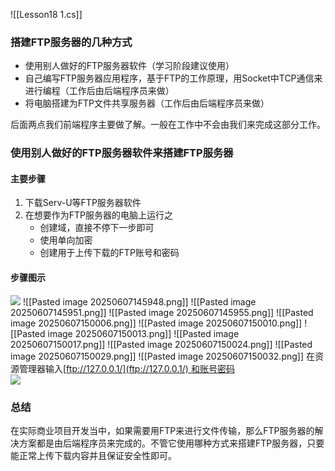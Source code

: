 ![[Lesson18 1.cs]]

### 搭建FTP服务器的几种方式
- 使用别人做好的FTP服务器软件（学习阶段建议使用）
- 自己编写FTP服务器应用程序，基于FTP的工作原理，用Socket中TCP通信来进行编程（工作后由后端程序员来做）
- 将电脑搭建为FTP文件共享服务器（工作后由后端程序员来做）

后面两点我们前端程序主要做了解。一般在工作中不会由我们来完成这部分工作。

### 使用别人做好的FTP服务器软件来搭建FTP服务器
#### 主要步骤
1. 下载Serv-U等FTP服务器软件
2. 在想要作为FTP服务器的电脑上运行之
    - 创建域，直接不停下一步即可
    - 使用单向加密
    - 创建用于上传下载的FTP账号和密码

#### 步骤图示
![](https://linwentao785293209.github.io/images/%E7%BD%91%E7%BB%9C/%E7%BD%91%E7%BB%9C%E5%BC%80%E5%8F%91%E5%9F%BA%E7%A1%80/Unity/01.%E7%BD%91%E7%BB%9C%E5%9F%BA%E7%A1%80%E5%9F%BA%E7%A1%80%E7%9F%A5%E8%AF%86/41.%E7%BD%91%E7%BB%9C%E9%80%9A%E4%BF%A1-%E6%96%87%E4%BB%B6%E4%BC%A0%E8%BE%93FTP-%E6%90%AD%E5%BB%BAFTP%E6%9C%8D%E5%8A%A1%E5%99%A8/1.png)
![[Pasted image 20250607145948.png]]
![[Pasted image 20250607145951.png]]
![[Pasted image 20250607145955.png]]
![[Pasted image 20250607150006.png]]
![[Pasted image 20250607150010.png]]
![[Pasted image 20250607150013.png]]
![[Pasted image 20250607150017.png]]
![[Pasted image 20250607150024.png]]
![[Pasted image 20250607150029.png]]
![[Pasted image 20250607150032.png]]
在资源管理器输入[ftp://127.0.0.1/](ftp://127.0.0.1/) 和账号密码  
![](https://linwentao785293209.github.io/images/%E7%BD%91%E7%BB%9C/%E7%BD%91%E7%BB%9C%E5%BC%80%E5%8F%91%E5%9F%BA%E7%A1%80/Unity/01.%E7%BD%91%E7%BB%9C%E5%9F%BA%E7%A1%80%E5%9F%BA%E7%A1%80%E7%9F%A5%E8%AF%86/41.%E7%BD%91%E7%BB%9C%E9%80%9A%E4%BF%A1-%E6%96%87%E4%BB%B6%E4%BC%A0%E8%BE%93FTP-%E6%90%AD%E5%BB%BAFTP%E6%9C%8D%E5%8A%A1%E5%99%A8/12.png)

### 总结
在实际商业项目开发当中，如果需要用FTP来进行文件传输，那么FTP服务器的解决方案都是由后端程序员来完成的。不管它使用哪种方式来搭建FTP服务器，只要能正常上传下载内容并且保证安全性即可。